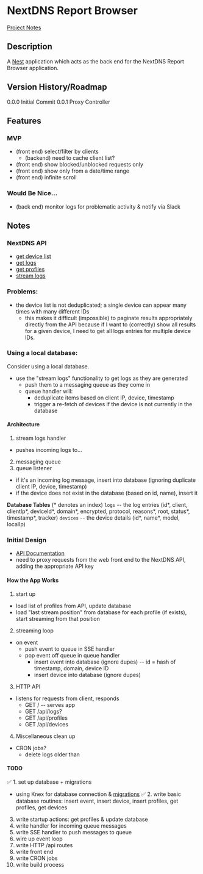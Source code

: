 # NextDNS Report Browser

[Project Notes](https://www.notion.so/NestDNS-API-Report-Generator-854d70e85056438795423cb3ac49cc50)

## Description

A [Nest](https://github.com/nestjs/nest) application which acts as the back end for the NextDNS Report Browser application.

## Version History/Roadmap

0.0.0 Initial Commit
0.0.1 Proxy Controller

## Features

### MVP

- (front end) select/filter by clients
  - (backend) need to cache client list?
- (front end) show blocked/unblocked requests only
- (front end) show only from a date/time range
- (front end) infinite scroll

### Would Be Nice...

- (back end) monitor logs for problematic activity & notify via Slack

## Notes

### NextDNS API

- [get device list](http://localhost:3000/nextdns/profiles/92921c/analytics/devices)
- [get logs](http://localhost:3000/nextdns/profiles/92921c/logs?from=2022-06-23T21:08:05.741Z&to=2022-06-23T21:18:24.557Z&limit=50&raw=1)
- [get profiles](http://localhost:3000/nextdns/profiles)
- [stream logs](https://nextdns.github.io/api/#streaming)

### Problems:
- the device list is not deduplicated; a single device can appear many times with many different IDs
    - this makes it difficult (impossible) to paginate results appropriately directly from the API because if I want to (correctly) show all results for a given device, I need to get all logs entries for multiple device IDs.

### Using a local database:

Consider using a local database.
- use the "stream logs" functionality to get logs as they are generated
  - push them to a messaging queue as they come in
  - queue handler will:
    - deduplicate items based on client IP, device, timestamp
    - trigger a re-fetch of devices if the device is not currently in the database

#### Architecture

1. stream logs handler
  - pushes incoming logs to...
2. messaging queue
3. queue listener
  - if it's an incoming log message, insert into database (ignoring duplicate client IP, device, timestamp)
  - if the device does not exist in the database (based on id, name), insert it

**Database Tables**
(* denotes an index)
`logs` -- the log entries (id*, client, clientIp*, deviceId*, domain*, encrypted, protocol, reasons*, root, status*, timestamp*, tracker)
`devices` -- the device details (id*, name*, model, localIp)






### Initial Design

- [API Documentation](https://nextdns.github.io/api/)
- need to proxy requests from the web front end to the NextDNS API, adding the appropriate API key

#### How the App Works

1. start up
  - load list of profiles from API, update database
  - load "last stream position" from database for each profile (if exists), start streaming from that position
2. streaming loop
  - on event
    - push event to queue in SSE handler
    - pop event off queue in queue handler
      - insert event into database (ignore dupes) -- id = hash of timestamp, domain, device ID
      - insert device into database (ignore dupes)
3. HTTP API
  - listens for requests from client, responds
    - GET / -- serves app
    - GET /api/logs?<search params>
    - GET /api/profiles
    - GET /api/devices
4. Miscellaneous clean up
  - CRON jobs?
    - delete logs older than <something>

#### TODO

✅ 1. set up database + migrations
  - using Knex for database connection & [migrations](http://knexjs.org/guide/migrations.html)
✅ 2. write basic database routines: insert event, insert device, insert profiles, get profiles, get devices
3. write startup actions: get profiles & update database
4. write handler for incoming queue messages
5. write SSE handler to push messages to queue
6. wire up event loop
7. write HTTP /api routes
8. write front end
9. write CRON jobs
10. write build process
